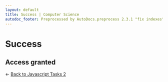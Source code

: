 ```yaml
---
layout: default
title: Success | Computer Science
autodoc_footer: Preprocessed by AutoDocs.preprocess 2.3.1 "fix indexes" ⓒ Starwort, 2020
---
```


# Success

## Access granted

← [Back to Javascript Tasks 2](./index.html)
